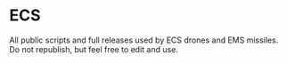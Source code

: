 # ECS
All public scripts and full releases used by ECS drones and EMS missiles.
Do not republish, but feel free to edit and use.
